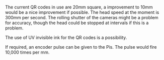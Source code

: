 The current QR codes in use are 20mm square, a improvement to 10mm would be a nice improvement if possible. The head speed at the moment is 300mm per second. The rolling shutter of the cameras might be a problem for accuracy, though the head could be stopped at intervals if this is a problem.

The use of UV invisible ink for the QR codes is a possibility.

If required, an encoder pulse can be given to the Pis. The pulse would fire 10,000 times per mm. 

